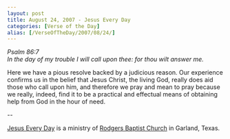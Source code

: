 ```yaml
---
layout: post
title: August 24, 2007 - Jesus Every Day
categories: [Verse of the Day]
alias: [/VerseOfTheDay/2007/08/24/]
---
```


_Psalm 86:7  
In the day of my trouble I will call upon thee: for thou wilt
answer me._

Here we have a pious resolve backed by a judicious reason. Our
experience confirms us in the belief that Jesus Christ, the living
God, really does aid those who call upon him, and therefore we pray
and mean to pray because we really, indeed, find it to be a practical
and effectual means of obtaining help from God in the hour of need.

 --

<a href=http://jesuseveryday.net>Jesus Every Day</a> is a ministry of <a href=http://rodgersbaptist.net>Rodgers Baptist Church</a> in Garland, Texas.
